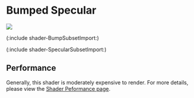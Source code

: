 Bumped Specular
===============


![](http://docwiki.hq.unity3d.com/uploads/Main/Shaders./Shader-NormalBumpSpec.png)  

(:include shader-BumpSubsetImport:)

(:include shader-SpecularSubsetImport:)

Performance
-----------


Generally, this shader is moderately expensive to render.  For more details, please view the [Shader Peformance page](shader-performance.html).
